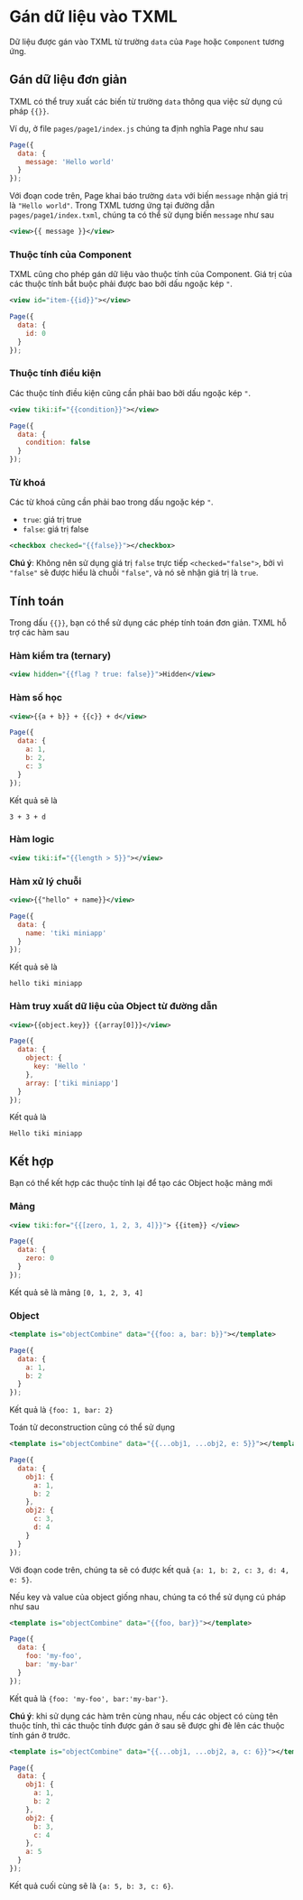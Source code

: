 # Gán dữ liệu vào TXML

Dữ liệu được gán vào TXML từ trường `data` của `Page` hoặc `Component` tương ứng.

## Gán dữ liệu đơn giản

TXML có thể truy xuất các biến từ trường `data` thông qua việc sử dụng cú pháp `{{}}`.

Ví dụ, ở file `pages/page1/index.js` chúng ta định nghĩa Page như sau

```js
Page({
  data: {
    message: 'Hello world'
  }
});
```

Với đoạn code trên, Page khai báo trường `data` với biến `message` nhận giá trị là `"Hello world"`.
Trong TXML tương ứng tại đường dẫn `pages/page1/index.txml`, chúng ta có thể sử dụng biến `message` như sau

```xml
<view>{{ message }}</view>
```

### Thuộc tính của Component

TXML cũng cho phép gán dữ liệu vào thuộc tính của Component. Giá trị của các thuộc tính bắt buộc phải được bao bởi dấu ngoặc kép `"`.

```xml
<view id="item-{{id}}"></view>
```

```js
Page({
  data: {
    id: 0
  }
});
```

### Thuộc tính điều kiện

Các thuộc tính điều kiện cũng cần phải bao bởi dấu ngoặc kép `"`.

```xml
<view tiki:if="{{condition}}"></view>
```

```js
Page({
  data: {
    condition: false
  }
});
```

### Từ khoá

Các từ khoá cũng cần phải bao trong dấu ngoặc kép `"`.

- `true`: giá trị true
- `false`: giá trị false

```xml
<checkbox checked="{{false}}"></checkbox>
```

**Chú ý**: Không nên sử dụng giá trị `false` trực tiếp `<checked="false">`, bởi vì `"false"` sẽ được hiểu là chuỗi `"false"`, và nó sẽ nhận giá trị là `true`.

## Tính toán

Trong dấu `{{}}`, bạn có thể sử dụng các phép tính toán đơn giản. TXML hỗ trợ các hàm sau

### Hàm kiểm tra (ternary)

```xml
<view hidden="{{flag ? true: false}}">Hidden</view>
```

### Hàm số học

```xml
<view>{{a + b}} + {{c}} + d</view>
```

```js
Page({
  data: {
    a: 1,
    b: 2,
    c: 3
  }
});
```

Kết quả sẽ là

```
3 + 3 + d
```

### Hàm logic

```xml
<view tiki:if="{{length > 5}}"></view>
```

### Hàm xử lý chuỗi

```xml
<view>{{"hello" + name}}</view>
```

```js
Page({
  data: {
    name: 'tiki miniapp'
  }
});
```

Kết quả sẽ là

```
hello tiki miniapp
```

### Hàm truy xuất dữ liệu của Object từ đường dẫn

```xml
<view>{{object.key}} {{array[0]}}</view>
```

```js
Page({
  data: {
    object: {
      key: 'Hello '
    },
    array: ['tiki miniapp']
  }
});
```

Kết quả là

```
Hello tiki miniapp
```

## Kết hợp

Bạn có thể kết hợp các thuộc tính lại để tạo các Object hoặc mảng mới

### Mảng

```xml
<view tiki:for="{{[zero, 1, 2, 3, 4]}}"> {{item}} </view>
```

```js
Page({
  data: {
    zero: 0
  }
});
```

Kết quả sẽ là mảng `[0, 1, 2, 3, 4]`

### Object

```xml
<template is="objectCombine" data="{{foo: a, bar: b}}"></template>
```

```js
Page({
  data: {
    a: 1,
    b: 2
  }
});
```

Kết quả là `{foo: 1, bar: 2}`

Toán tử deconstruction cũng có thể sử dụng

```xml
<template is="objectCombine" data="{{...obj1, ...obj2, e: 5}}"></template>
```

```js
Page({
  data: {
    obj1: {
      a: 1,
      b: 2
    },
    obj2: {
      c: 3,
      d: 4
    }
  }
});
```

Với đoạn code trên, chúng ta sẽ có được kết quả `{a: 1, b: 2, c: 3, d: 4, e: 5}`.

Nếu key và value của object giống nhau, chúng ta có thể sử dụng cú pháp như sau

```xml
<template is="objectCombine" data="{{foo, bar}}"></template>
```

```js
Page({
  data: {
    foo: 'my-foo',
    bar: 'my-bar'
  }
});
```

Kết quả là `{foo: 'my-foo', bar:'my-bar'}`.

**Chú ý**: khi sử dụng các hàm trên cùng nhau, nếu các object có cùng tên thuộc tính, thì các thuộc tính được gán ở sau sẽ được ghi đè lên các thuộc tính gán ở trước.

```xml
<template is="objectCombine" data="{{...obj1, ...obj2, a, c: 6}}"></template>
```

```js
Page({
  data: {
    obj1: {
      a: 1,
      b: 2
    },
    obj2: {
      b: 3,
      c: 4
    },
    a: 5
  }
});
```

Kết quả cuối cùng sẽ là `{a: 5, b: 3, c: 6}`.
